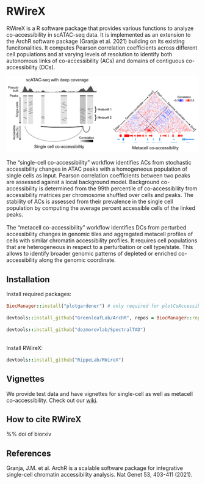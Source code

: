 # RWireX
RWireX is a R software package that provides various functions to analyze co-accessibility in scATAC-seq data. It is implemented as an extension to the ArchR software package (Granja et al. 2021) building on its existing funcitonalities. It computes Pearson correlation coefficients across different cell populations and at varying levels of resolution to identify both autonomous links of co-accessibility (ACs) and domains of contiguous co-accessibility (DCs). <br />

![RWireX_scheme](/figures/RWireX_scheme.png)

The “single-cell co-accessibility” workflow identifies ACs from stochastic accessibility changes in ATAC peaks with a homogeneous population of single cells as input. Pearson correlation coefficients between two peaks are assessed against a local background model. Background co-accessibility is determined from the 99th percentile of co-accessibility from accessibility matrices per chromosome shuffled over cells and peaks. The stability of ACs is assessed from their prevalence in the single cell population by computing the average percent accessible cells of the linked peaks.  <br />
<br />
The “metacell co-accessibility” workflow identifies DCs from perturbed accessibility changes in genomic tiles and aggregated metacell profiles of cells with similar chromatin accessibility profiles. It requires cell populations that are heterogeneous in respect to a perturbation or cell type/state. This allows to identify broader genomic patterns of depleted or enriched co-accessibility along the genomic coordinate.

## Installation

Install required packages: <br />
```ruby
BiocManager::install("plotgardener") # only required for plotCoAccessibilityMap functionality
```
```ruby
devtools::install_github("GreenleafLab/ArchR", repos = BiocManager::repositories())
```
```ruby
devtools::install_github("dozmorovlab/SpectralTAD")
```
<br />
Install RWireX: <br />

```ruby
devtools::install_github("RippeLab/RWireX")
```

## Vignettes
We provide test data and have vignettes for single-cell as well as metacell co-accessibility. Check out our [wiki](https://github.com/RippeLab/RWireX/wiki).

## How to cite RWireX

%% doi of biorxiv

## References
Granja, J.M. et al. ArchR is a scalable software package for integrative single-cell chromatin accessibility analysis. Nat Genet 53, 403-411 (2021).

